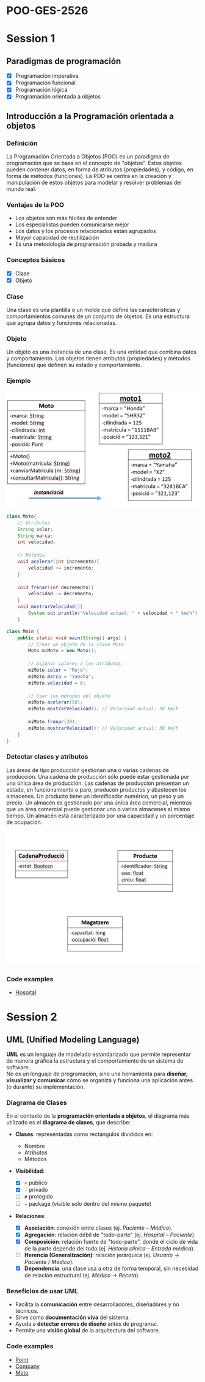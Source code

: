 # POO-GES-2526

# Session 1

## Paradigmas de programación

- [x] Programación imperativa
- [x] Programación funcional
- [x] Programación lógica
- [x] Programación orientada a objetos

## Introducción a la Programación orientada a objetos

### Definición

La Programación Orientada a Objetos (POO) es un paradigma de programación que se basa en el concepto de "objetos". Estos objetos pueden contener datos, en forma de atributos (propiedades), y código, en forma de métodos (funciones). La POO se centra en la creación y manipulación de estos objetos para modelar y resolver problemas del mundo real.

### Ventajas de la POO

- Los objetos son más fáciles de entender
- Los especialistas pueden comunicarse mejor
- Los datos y los procesos relacionados están agrupados
- Mayor capacidad de reutilización
- Es una metodología de programación probada y madura

### Conceptos básicos

- [x] Clase
- [x] Objeto

### Clase

Una clase es una plantilla o un molde que define las características y comportamientos comunes de un conjunto de objetos. Es una estructura que agrupa datos y funciones relacionadas.

### Objeto

Un objeto es una instancia de una clase. Es una entidad que combina datos y comportamiento. Los objetos tienen atributos (propiedades) y métodos (funciones) que definen su estado y comportamiento.

### Ejemplo

![class-object-instantiation](./assets/class-object-instantiation.png)

```java
class Moto{
    // Atributos
    String color;
    String marca;
    int velocidad;

    // Métodos
    void acelerar(int incremento){
        velocidad += incremento;
    }

    void frenar(int decremento){
        velocidad -= decremento;
    }
    void mostrarVelocidad(){
        System.out.println("Velocidad actual: " + velocidad + " km/h");
    }
```

```java
class Main {
    public static void main(String[] args) {
        // Crear un objeto de la clase Moto
        Moto miMoto = new Moto();

        // Asignar valores a los atributos
        miMoto.color = "Rojo";
        miMoto.marca = "Yamaha";
        miMoto.velocidad = 0;

        // Usar los métodos del objeto
        miMoto.acelerar(50);
        miMoto.mostrarVelocidad(); // Velocidad actual: 50 km/h

        miMoto.frenar(20);
        miMoto.mostrarVelocidad(); // Velocidad actual: 30 km/h
    }
}
```

### Detectar clases y atributos

Las áreas de tipo producción gestionan una o varias cadenas de producción. Una cadena de producción sólo puede estar gestionada por una única área de producción. Las cadenas de producción presentan un estado, en funcionamiento o paro, producen productos y abastecen los almacenes. Un producto tiene un identificador numérico, un peso y un precio. Un almacén es gestionado por una única área comercial, mientras que un área comercial puede gestionar uno o varios almacenes al mismo tiempo. Un almacén está caracterizado por una capacidad y un porcentaje de ocupación.

![example-text-to-class](./assets/example-text-to-class.png)

### Code examples

- [Hospital](./session%2001/example%20Hospital)

# Session 2

## UML (Unified Modeling Language)

**UML** es un lenguaje de modelado estandarizado que permite representar de manera gráfica la estructura y el comportamiento de un sistema de software.  
No es un lenguaje de programación, sino una herramienta para **diseñar, visualizar y comunicar** cómo se organiza y funciona una aplicación antes (o durante) su implementación.

### Diagrama de Clases

En el contexto de la **programación orientada a objetos**, el diagrama más utilizado es el **diagrama de clases**, que describe:

- **Clases**: representadas como rectángulos divididos en:
  - Nombre  
  - Atributos  
  - Métodos  

- **Visibilidad**:  
  - [x] `+` público  
  - [x] `-` privado  
  - [ ] `#` protegido  
  - [ ] `~` package (visible solo dentro del mismo paquete)  

- **Relaciones**:
  - [x] **Asociación**: conexión entre clases (ej. *Paciente – Médico*).  
  - [x] **Agregación**: relación débil de "todo-parte" (ej. *Hospital – Paciente*).  
  - [x] **Composición**: relación fuerte de "todo-parte", donde el ciclo de vida de la parte depende del todo (ej. *Historia clínica – Entrada médica*).  
  - [ ] **Herencia (Generalización)**: relación jerárquica (ej. *Usuario → Paciente / Médico*).  
  - [x] **Dependencia**: una clase usa a otra de forma temporal, sin necesidad de relación estructural (ej. *Médico → Receta*).  

### Beneficios de usar UML

- Facilita la **comunicación** entre desarrolladores, diseñadores y no técnicos.  
- Sirve como **documentación viva** del sistema.  
- Ayuda a **detectar errores de diseño** antes de programar.  
- Permite una **visión global** de la arquitectura del software.  

### Code examples

- [Point](./session%2002/example%20Point)
- [Company](./session%2002/example%20Company)
- [Moto](./session%2002/example%20Moto)
